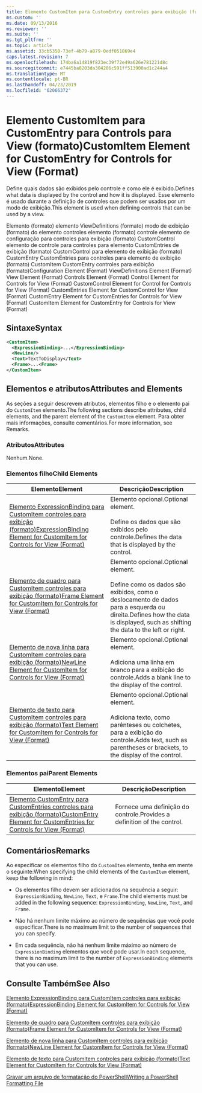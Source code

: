 ```yaml
---
title: Elemento CustomItem para CustomEntry controles para exibição (formato) | Microsoft Docs
ms.custom: ''
ms.date: 09/13/2016
ms.reviewer: ''
ms.suite: ''
ms.tgt_pltfrm: ''
ms.topic: article
ms.assetid: 33cb5350-73ef-4b79-a879-0edf051869e4
caps.latest.revision: 7
ms.openlocfilehash: 174ba6a14819f823ec39f72e49a626e781221d8c
ms.sourcegitcommit: e7445ba8203da304286c591ff513900ad1c244a4
ms.translationtype: MT
ms.contentlocale: pt-BR
ms.lasthandoff: 04/23/2019
ms.locfileid: "62066372"
---
```

# <a name="customitem-element-for-customentry-for-controls-for-view-format"></a><span data-ttu-id="83ccc-102">Elemento CustomItem para CustomEntry para Controls para View (formato)</span><span class="sxs-lookup"><span data-stu-id="83ccc-102">CustomItem Element for CustomEntry for Controls for View (Format)</span></span>

<span data-ttu-id="83ccc-103">Define quais dados são exibidos pelo controle e como ele é exibido.</span><span class="sxs-lookup"><span data-stu-id="83ccc-103">Defines what data is displayed by the control and how it is displayed.</span></span> <span data-ttu-id="83ccc-104">Esse elemento é usado durante a definição de controles que podem ser usados por um modo de exibição.</span><span class="sxs-lookup"><span data-stu-id="83ccc-104">This element is used when defining controls that can be used by a view.</span></span>

<span data-ttu-id="83ccc-105">Elemento (formato) elemento ViewDefinitions (formato) modo de exibição (formato) do elemento controles elemento (formato) controle elemento de configuração para controles para exibição (formato) CustomControl elemento de controle para controles para elemento CustomEntries de exibição (formato) CustomControl para elemento de exibição (formato) CustomEntry CustomEntries para controles para elemento de exibição (formato) CustomItem CustomEntry controles para exibição (formato)</span><span class="sxs-lookup"><span data-stu-id="83ccc-105">Configuration Element (Format) ViewDefinitions Element (Format) View Element (Format) Controls Element (Format) Control Element for Controls for View (Format) CustomControl Element for Control for Controls for View (Format) CustomEntries Element for CustomControl for View (Format) CustomEntry Element for CustomEntries for Controls for View (Format) CustomItem Element for CustomEntry for Controls for View (Format)</span></span>

## <a name="syntax"></a><span data-ttu-id="83ccc-106">Sintaxe</span><span class="sxs-lookup"><span data-stu-id="83ccc-106">Syntax</span></span>

```xml
<CustomItem>
  <ExpressionBinding>...</ExpressionBinding>
  <NewLine/>
  <Text>TextToDisplay</Text>
  <Frame>...<Frame>
</CustomItem>
```

## <a name="attributes-and-elements"></a><span data-ttu-id="83ccc-107">Elementos e atributos</span><span class="sxs-lookup"><span data-stu-id="83ccc-107">Attributes and Elements</span></span>

<span data-ttu-id="83ccc-108">As seções a seguir descrevem atributos, elementos filho e o elemento pai do `CustomItem` elemento.</span><span class="sxs-lookup"><span data-stu-id="83ccc-108">The following sections describe attributes, child elements, and the parent element of the `CustomItem` element.</span></span> <span data-ttu-id="83ccc-109">Para obter mais informações, consulte comentários.</span><span class="sxs-lookup"><span data-stu-id="83ccc-109">For more information, see Remarks.</span></span>

### <a name="attributes"></a><span data-ttu-id="83ccc-110">Atributos</span><span class="sxs-lookup"><span data-stu-id="83ccc-110">Attributes</span></span>

<span data-ttu-id="83ccc-111">Nenhum.</span><span class="sxs-lookup"><span data-stu-id="83ccc-111">None.</span></span>

### <a name="child-elements"></a><span data-ttu-id="83ccc-112">Elementos filho</span><span class="sxs-lookup"><span data-stu-id="83ccc-112">Child Elements</span></span>

|<span data-ttu-id="83ccc-113">Elemento</span><span class="sxs-lookup"><span data-stu-id="83ccc-113">Element</span></span>|<span data-ttu-id="83ccc-114">Descrição</span><span class="sxs-lookup"><span data-stu-id="83ccc-114">Description</span></span>|
|-------------|-----------------|
|[<span data-ttu-id="83ccc-115">Elemento ExpressionBinding para CustomItem controles para exibição (formato)</span><span class="sxs-lookup"><span data-stu-id="83ccc-115">ExpressionBinding Element for CustomItem for Controls for View (Format)</span></span>](./expressionbinding-element-for-customitem-for-controls-for-view-format.md)|<span data-ttu-id="83ccc-116">Elemento opcional.</span><span class="sxs-lookup"><span data-stu-id="83ccc-116">Optional element.</span></span><br /><br /> <span data-ttu-id="83ccc-117">Define os dados que são exibidos pelo controle.</span><span class="sxs-lookup"><span data-stu-id="83ccc-117">Defines the data that is displayed by the control.</span></span>|
|[<span data-ttu-id="83ccc-118">Elemento de quadro para CustomItem controles para exibição (formato)</span><span class="sxs-lookup"><span data-stu-id="83ccc-118">Frame Element for CustomItem for Controls for View (Format)</span></span>](./frame-element-for-customitem-for-controls-for-view-format.md)|<span data-ttu-id="83ccc-119">Elemento opcional.</span><span class="sxs-lookup"><span data-stu-id="83ccc-119">Optional element.</span></span><br /><br /> <span data-ttu-id="83ccc-120">Define como os dados são exibidos, como o deslocamento de dados para a esquerda ou direita.</span><span class="sxs-lookup"><span data-stu-id="83ccc-120">Defines how the data is displayed, such as shifting the data to the left or right.</span></span>|
|[<span data-ttu-id="83ccc-121">Elemento de nova linha para CustomItem controles para exibição (formato)</span><span class="sxs-lookup"><span data-stu-id="83ccc-121">NewLine Element for CustomItem for Controls for View (Format)</span></span>](./newline-element-for-customitem-for-controls-for-view-format.md)|<span data-ttu-id="83ccc-122">Elemento opcional.</span><span class="sxs-lookup"><span data-stu-id="83ccc-122">Optional element.</span></span><br /><br /> <span data-ttu-id="83ccc-123">Adiciona uma linha em branco para a exibição do controle.</span><span class="sxs-lookup"><span data-stu-id="83ccc-123">Adds a blank line to the display of the control.</span></span>|
|[<span data-ttu-id="83ccc-124">Elemento de texto para CustomItem controles para exibição (formato)</span><span class="sxs-lookup"><span data-stu-id="83ccc-124">Text Element for CustomItem for Controls for View (Format)</span></span>](./text-element-for-customitem-for-controls-for-view-format.md)|<span data-ttu-id="83ccc-125">Elemento opcional.</span><span class="sxs-lookup"><span data-stu-id="83ccc-125">Optional element.</span></span><br /><br /> <span data-ttu-id="83ccc-126">Adiciona texto, como parênteses ou colchetes, para a exibição do controle.</span><span class="sxs-lookup"><span data-stu-id="83ccc-126">Adds text, such as parentheses or brackets, to the display of the control.</span></span>|

### <a name="parent-elements"></a><span data-ttu-id="83ccc-127">Elementos pai</span><span class="sxs-lookup"><span data-stu-id="83ccc-127">Parent Elements</span></span>

|<span data-ttu-id="83ccc-128">Elemento</span><span class="sxs-lookup"><span data-stu-id="83ccc-128">Element</span></span>|<span data-ttu-id="83ccc-129">Descrição</span><span class="sxs-lookup"><span data-stu-id="83ccc-129">Description</span></span>|
|-------------|-----------------|
|[<span data-ttu-id="83ccc-130">Elemento CustomEntry para CustomEntries controles para exibição (formato)</span><span class="sxs-lookup"><span data-stu-id="83ccc-130">CustomEntry Element for CustomEntries for Controls for View (Format)</span></span>](./customentry-element-for-customentries-for-controls-for-view-format.md)|<span data-ttu-id="83ccc-131">Fornece uma definição do controle.</span><span class="sxs-lookup"><span data-stu-id="83ccc-131">Provides a definition of the control.</span></span>|

## <a name="remarks"></a><span data-ttu-id="83ccc-132">Comentários</span><span class="sxs-lookup"><span data-stu-id="83ccc-132">Remarks</span></span>

<span data-ttu-id="83ccc-133">Ao especificar os elementos filho do `CustomItem` elemento, tenha em mente o seguinte:</span><span class="sxs-lookup"><span data-stu-id="83ccc-133">When specifying the child elements of the `CustomItem` element, keep the following in mind:</span></span>

- <span data-ttu-id="83ccc-134">Os elementos filho devem ser adicionados na sequência a seguir: `ExpressionBinding`, `NewLine`, `Text`, e `Frame`.</span><span class="sxs-lookup"><span data-stu-id="83ccc-134">The child elements must be added in the following sequence: `ExpressionBinding`, `NewLine`, `Text`, and `Frame`.</span></span>

- <span data-ttu-id="83ccc-135">Não há nenhum limite máximo ao número de sequências que você pode especificar.</span><span class="sxs-lookup"><span data-stu-id="83ccc-135">There is no maximum limit to the number of sequences that you can specify.</span></span>

- <span data-ttu-id="83ccc-136">Em cada sequência, não há nenhum limite máximo ao número de `ExpressionBinding` elementos que você pode usar.</span><span class="sxs-lookup"><span data-stu-id="83ccc-136">In each sequence, there is no maximum limit to the number of `ExpressionBinding` elements that you can use.</span></span>

## <a name="see-also"></a><span data-ttu-id="83ccc-137">Consulte Também</span><span class="sxs-lookup"><span data-stu-id="83ccc-137">See Also</span></span>

[<span data-ttu-id="83ccc-138">Elemento ExpressionBinding para CustomItem controles para exibição (formato)</span><span class="sxs-lookup"><span data-stu-id="83ccc-138">ExpressionBinding Element for CustomItem for Controls for View (Format)</span></span>](./expressionbinding-element-for-customitem-for-controls-for-view-format.md)

[<span data-ttu-id="83ccc-139">Elemento de quadro para CustomItem controles para exibição (formato)</span><span class="sxs-lookup"><span data-stu-id="83ccc-139">Frame Element for CustomItem for Controls for View (Format)</span></span>](./frame-element-for-customitem-for-controls-for-view-format.md)

[<span data-ttu-id="83ccc-140">Elemento de nova linha para CustomItem controles para exibição (formato)</span><span class="sxs-lookup"><span data-stu-id="83ccc-140">NewLine Element for CustomItem for Controls for View (Format)</span></span>](./newline-element-for-customitem-for-controls-for-view-format.md)

[<span data-ttu-id="83ccc-141">Elemento de texto para CustomItem controles para exibição (formato)</span><span class="sxs-lookup"><span data-stu-id="83ccc-141">Text Element for CustomItem for Controls for View (Format)</span></span>](./text-element-for-customitem-for-controls-for-view-format.md)

[<span data-ttu-id="83ccc-142">Gravar um arquivo de formatação do PowerShell</span><span class="sxs-lookup"><span data-stu-id="83ccc-142">Writing a PowerShell Formatting File</span></span>](./writing-a-powershell-formatting-file.md)
